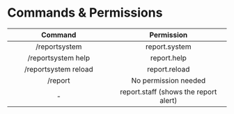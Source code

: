 # Commands & Permissions



<table><thead><tr><th width="340" align="center">Command</th><th width="406" align="center">Permission</th></tr></thead><tbody><tr><td align="center">/reportsystem </td><td align="center">report.system</td></tr><tr><td align="center">/reportsystem help</td><td align="center">report.help</td></tr><tr><td align="center">/reportsystem reload</td><td align="center">report.reload</td></tr><tr><td align="center">/report</td><td align="center">No permission needed</td></tr><tr><td align="center">-</td><td align="center">report.staff (shows the report alert)</td></tr></tbody></table>
